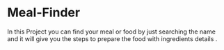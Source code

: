 # Meal-Finder
 In this Project you can find your meal or food by just searching the name and it will give you the steps to prepare the food with ingredients details .
